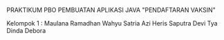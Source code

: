 PRAKTIKUM PBO PEMBUATAN APLIKASI JAVA "PENDAFTARAN VAKSIN"

Kelompok 1 :
Maulana Ramadhan
Wahyu Satria
Azi Heris Saputra
Devi Tya Dinda
Debora 
